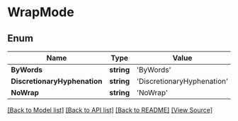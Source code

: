 # WrapMode


## Enum
Name | Type | Value
------------ | ------------- | -------------
**ByWords** | **string** | 'ByWords'
**DiscretionaryHyphenation** | **string** | 'DiscretionaryHyphenation'
**NoWrap** | **string** | 'NoWrap'
[[Back to Model list]](../README.md#documentation-for-models) [[Back to API list]](../README.md#documentation-for-api-endpoints) [[Back to README]](../README.md) [[View Source]](../src/models/wrapMode.ts)

